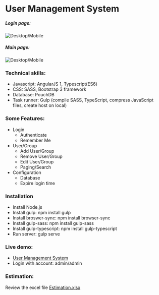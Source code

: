 # User Management System

##### Login page:
![Desktop/Mobile](http://i.imgur.com/DWNLwDZ.png)
##### Main page:
![Desktop/Mobile](http://i.imgur.com/ftifWFC.png)

### Technical skills:
* Javascript: AngularJS 1, Typescript(ES6)
* CSS: SASS, Bootstrap 3 framework
* Database: PouchDB
* Task runner: Gulp (compile SASS, TypeScript, compress JavaScript files, create host on local)

### Some Features:
* Login
	- Authenticate
	- Remember Me
* User/Group
	- Add User/Group
	- Remove User/Group
	- Edit User/Group
	- Paging/Search
* Configuration
	- Database
	- Expire login time

### Installation
* Install Node.js
* Install gulp: npm install gulp
* Install broswer-sync: npm install browser-sync
* Install gulp-sass: npm install gulp-sass
* Install gulp-typescript: npm install gulp-typescript
* Run server: gulp serve

### Live demo:
* [User Management System](https://eightbitrockstar-91ff2.firebaseapp.com/)
* Login with account: admin/admin

### Estimation:
Review the excel file [Estimation.xlsx](https://github.com/tommyspot/UserManagementSystem/blob/master/Estimation.xlsx)
